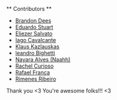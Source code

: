 ** Contributors **  

* [Brandon Dees](https://twitter.com/brandondees)
* [Eduardo Stuart](https://twitter.com/eduardostuart)
* [Eliezer Salvato](https://medium.com/@eliezersalvato)
* [Iago Cavalcante](https://twitter.com/iagoangelim)
* [Klaus Kazlauskas](https://twitter.com/klauskpm)
* [leandro Bighetti](https://twitter.com/leandrobighetti)
* [Nayara Alves (Naahh)](https://twitter.com/_jhorse)
* [Rachel Curioso](https://twitter.com/_rchc)
* [Rafael França](https://twitter.com/rafaelfranca)
* [Rimenes Ribeiro](https://twitter.com/rimenes)

Thank you <3 You're awesome folks!!! <3


